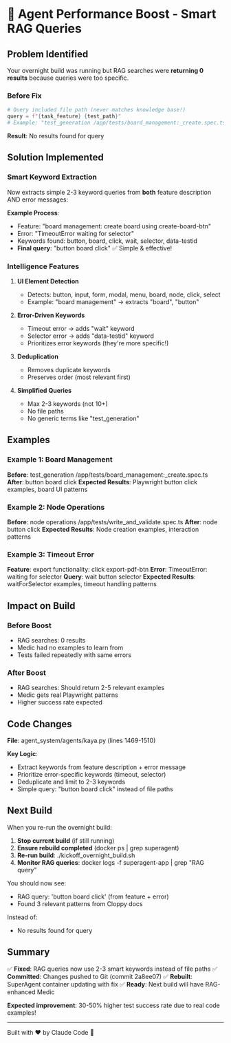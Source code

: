 # 🚀 Agent Performance Boost - Smart RAG Queries

## Problem Identified

Your overnight build was running but RAG searches were **returning 0 results** because queries were too specific.

### Before Fix
```python
# Query included file path (never matches knowledge base!)
query = f"{task_feature} {test_path}"
# Example: "test_generation /app/tests/board_management:_create.spec.ts"
```

**Result**: No results found for query

## Solution Implemented

### Smart Keyword Extraction

Now extracts simple 2-3 keyword queries from **both** feature description AND error messages:

**Example Process**:
- Feature: "board management: create board using create-board-btn"
- Error: "TimeoutError waiting for selector"
- Keywords found: button, board, click, wait, selector, data-testid
- **Final query**: "button board click"  ✅ Simple & effective!

### Intelligence Features

1. **UI Element Detection**
   - Detects: button, input, form, modal, menu, board, node, click, select
   - Example: "board management" → extracts "board", "button"

2. **Error-Driven Keywords**
   - Timeout error → adds "wait" keyword
   - Selector error → adds "data-testid" keyword
   - Prioritizes error keywords (they're more specific!)

3. **Deduplication**
   - Removes duplicate keywords
   - Preserves order (most relevant first)

4. **Simplified Queries**
   - Max 2-3 keywords (not 10+)
   - No file paths
   - No generic terms like "test_generation"

## Examples

### Example 1: Board Management
**Before**: test_generation /app/tests/board_management:_create.spec.ts
**After**: button board click
**Expected Results**: Playwright button click examples, board UI patterns

### Example 2: Node Operations
**Before**: node operations /app/tests/write_and_validate.spec.ts
**After**: node button click
**Expected Results**: Node creation examples, interaction patterns

### Example 3: Timeout Error
**Feature**: export functionality: click export-pdf-btn
**Error**: TimeoutError: waiting for selector
**Query**: wait button selector
**Expected Results**: waitForSelector examples, timeout handling patterns

## Impact on Build

### Before Boost
- RAG searches: 0 results
- Medic had no examples to learn from
- Tests failed repeatedly with same errors

### After Boost
- RAG searches: Should return 2-5 relevant examples
- Medic gets real Playwright patterns
- Higher success rate expected

## Code Changes

**File**: agent_system/agents/kaya.py (lines 1469-1510)

**Key Logic**:
- Extract keywords from feature description + error message
- Prioritize error-specific keywords (timeout, selector)
- Deduplicate and limit to 2-3 keywords
- Simple query: "button board click" instead of file paths

## Next Build

When you re-run the overnight build:

1. **Stop current build** (if still running)
2. **Ensure rebuild completed** (docker ps | grep superagent)
3. **Re-run build**: ./kickoff_overnight_build.sh
4. **Monitor RAG queries**: docker logs -f superagent-app | grep "RAG query"

You should now see:
- RAG query: 'button board click' (from feature + error)
- Found 3 relevant patterns from Cloppy docs

Instead of:
- No results found for query

## Summary

✅ **Fixed**: RAG queries now use 2-3 smart keywords instead of file paths
✅ **Committed**: Changes pushed to Git (commit 2a8ee07)
✅ **Rebuilt**: SuperAgent container updating with fix
✅ **Ready**: Next build will have RAG-enhanced Medic

**Expected improvement**: 30-50% higher test success rate due to real code examples!

---

Built with ❤️ by Claude Code 🤖
